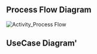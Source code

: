 ## Process Flow Diagram

![Activity_Process Flow](https://user-images.githubusercontent.com/66021448/159626555-24aab0f7-8390-405f-a6c4-7825153cac59.png)


## UseCase Diagram'

